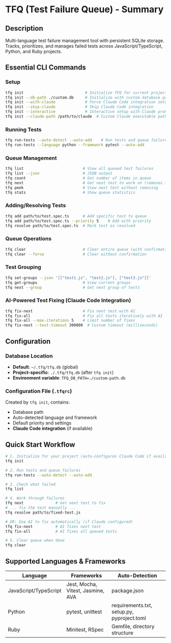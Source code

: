 # TFQ (Test Failure Queue) - Summary

## Description
Multi-language test failure management tool with persistent SQLite storage. Tracks, prioritizes, and manages failed tests across JavaScript/TypeScript, Python, and Ruby projects.

## Essential CLI Commands

### Setup
```bash
tfq init                           # Initialize TFQ for current project (auto-configures Claude if available)
tfq init --db-path ./custom.db     # Initialize with custom database path
tfq init --with-claude             # Force Claude Code integration setup
tfq init --skip-claude             # Skip Claude Code integration
tfq init --interactive             # Interactive setup with Claude prompts
tfq init --claude-path /path/to/claude  # Custom Claude executable path
```

### Running Tests
```bash
tfq run-tests --auto-detect --auto-add    # Run tests and queue failures
tfq run-tests --language python --framework pytest --auto-add
```

### Queue Management
```bash
tfq list                          # View all queued test failures
tfq list --json                   # JSON output
tfq count                         # Get number of items in queue
tfq next                          # Get next test to work on (removes from queue)
tfq peek                          # View next test without removing
tfq stats                         # Show queue statistics
```

### Adding/Resolving Tests
```bash
tfq add path/to/test.spec.ts      # Add specific test to queue
tfq add path/to/test.spec.ts --priority 5    # Add with priority
tfq resolve path/to/test.spec.ts  # Mark test as resolved
```

### Queue Operations
```bash
tfq clear                         # Clear entire queue (with confirmation)
tfq clear --force                 # Clear without confirmation
```

### Test Grouping
```bash
tfq set-groups --json '[["test1.js", "test2.js"], ["test3.js"]]'
tfq get-groups                    # View current groups
tfq next --group                  # Get next group of tests
```

### AI-Powered Test Fixing (Claude Code Integration)
```bash
tfq fix-next                      # Fix next test with AI
tfq fix-all                       # Fix all tests iteratively with AI
tfq fix-all --max-iterations 5    # Limit number of fixes
tfq fix-next --test-timeout 300000  # Custom timeout (milliseconds)
```

## Configuration

### Database Location
- **Default**: `~/.tfq/tfq.db` (global)
- **Project-specific**: `./.tfq/tfq.db` (after `tfq init`)
- **Environment variable**: `TFQ_DB_PATH=./custom-path.db`

### Configuration File (`.tfqrc`)
Created by `tfq init`, contains:
- Database path
- Auto-detected language and framework
- Default priority and settings
- **Claude Code integration** (if available)

## Quick Start Workflow

```bash
# 1. Initialize for your project (auto-configures Claude Code if available)
tfq init

# 2. Run tests and queue failures
tfq run-tests --auto-detect --auto-add

# 3. Check what failed
tfq list

# 4. Work through failures
tfq next              # Get next test to fix
# ... fix the test manually ...
tfq resolve path/to/fixed-test.js

# OR: Use AI to fix automatically (if Claude configured)
tfq fix-next          # AI fixes next test
tfq fix-all           # AI fixes all queued tests

# 5. Clear queue when done
tfq clear
```

## Supported Languages & Frameworks

| Language | Frameworks | Auto-Detection |
|----------|------------|----------------|
| JavaScript/TypeScript | Jest, Mocha, Vitest, Jasmine, AVA | package.json |
| Python | pytest, unittest | requirements.txt, setup.py, pyproject.toml |
| Ruby | Minitest, RSpec | Gemfile, directory structure |
